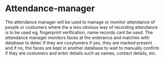 # Attendance-manager

The attendance manager will be used to manage or monitor attendance of people or costumers where the a less obvious way of recording attendance is to be used eg; fingerprint verification, name records cant be used.
The attendance manager monitors faces at the enterance and matches with database to detec if they are cosytumers if yes, they are marked present and if no, the faces are kept in another database to wait to manually confirm if they are costumers and enter details such as names, contact details, etc.
